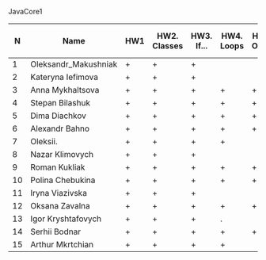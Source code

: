 JavaCore1

N|Name| HW1 | HW2. Classes|HW3. If...|HW4. Loops|HW5. OOP1 |HW6. OOP2 |HW7. Inner classes| HW8. Collection | HW9. String|HW10. Exception|HW11. Thread. IO|HW12. Java8
--|--|--|--|--|--|--|--|--|--|--|--|--|--
1|Oleksandr_Makushniak|+|+|+||||||||||
2|Kateryna Iefimova|+|+|+||||||||||
3|Anna Mykhaltsova|+|+|+|+|+||||||||
4|Stepan Bilashuk|+|+|+|+|+|+|||||||
5|Dima Diachkov|+|+|+|+|+|+|||||||
6|Alexandr Bahno|+|+|+|+|+|+|||||||
7|Oleksii.|+|+|+|+|||||||||
8|Nazar Klimovych|+|+|+||||||||||
9|Roman Kukliak|+|+|+|+|+||||||||
10|Polina Chebukina|+|+|+|+|+||||||||
11|Iryna Viazivska|+|+|+||||||||||
12|Oksana Zavalna|+|+|+|+|+|.|||||||
13|Igor Kryshtafovych|+|+|+|.|||||||||
14|Serhii Bodnar|+|+|+|+|+|+|||||||
15|Arthur Mkrtchian|+|+|+|+|||||||||

 
